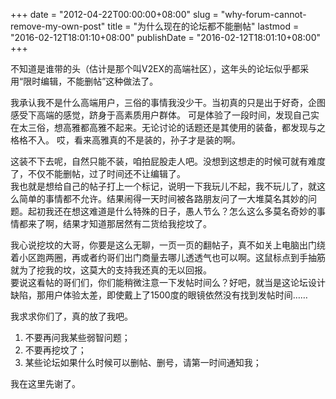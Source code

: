 +++
date = "2012-04-22T00:00:00+08:00"
slug = "why-forum-cannot-remove-my-own-post"
title = "为什么现在的论坛都不能删帖"
lastmod = "2016-02-12T18:01:10+08:00"
publishDate = "2016-02-12T18:01:10+08:00"
+++

不知道是谁带的头（估计是那个叫V2EX的高端社区），这年头的论坛似乎都采用“限时编辑，不能删帖”这种做法了。

我承认我不是什么高端用户，三俗的事情我没少干。当初真的只是出于好奇，企图感受下高端的感觉，跻身于高素质用户群体。
可是体验了一段时间，发现自己实在太三俗，想高雅都高雅不起来。无论讨论的话题还是其使用的装备，都发现与之格格不入。
哎，看来高雅真的不是装的，孙子才是装的啊。

这装不下去呢，自然只能不装，咱拍屁股走人吧。没想到这想走的时候可就有难度了，不仅不能删帖，过了时间还不让编辑了。  
我也就是想给自己的帖子打上一个标记，说明一下我玩儿不起，我不玩儿了，就这么简单的事情都不允许。结果闹得一天时间被各路朋友问了一大堆莫名其妙的问题。起初我还在想这难道是什么特殊的日子，愚人节么？怎么这么多莫名奇妙的事情都来了啊，结果才知道那居然有二货给我挖坟了。

我心说挖坟的大哥，你要是这么无聊，一页一页的翻帖子，真不如关上电脑出门绕着小区跑两圈，再或者约哥们出门商量去哪儿透透气也可以啊。这鼠标点到手抽筋就为了挖我的坟，这莫大的支持我还真的无以回报。  
要说这看帖的哥们们，你们能稍微注意一下发帖时间么？好吧，就当是这论坛设计缺陷，那用户体验太差，即使戴上了1500度的眼镜依然没有找到发帖时间……

我求求你们了，真的放了我吧。

1. 不要再问我某些弱智问题；
2. 不要再挖坟了；
3. 某些论坛如果什么时候可以删帖、删号，请第一时间通知我；

我在这里先谢了。
